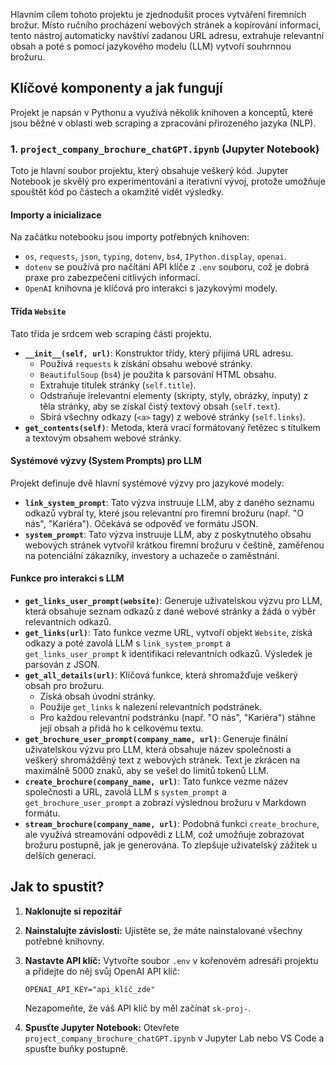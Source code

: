 <!-- @format -->

Hlavním cílem tohoto projektu je zjednodušit proces vytváření firemních brožur. Místo ručního procházení webových stránek a kopírování informací, tento nástroj automaticky navštíví zadanou URL adresu, extrahuje relevantní obsah a poté s pomocí jazykového modelu (LLM) vytvoří souhrnnou brožuru.

## Klíčové komponenty a jak fungují

Projekt je napsán v Pythonu a využívá několik knihoven a konceptů, které jsou běžné v oblasti web scraping a zpracování přirozeného jazyka (NLP).

### 1. `project_company_brochure_chatGPT.ipynb` (Jupyter Notebook)

Toto je hlavní soubor projektu, který obsahuje veškerý kód. Jupyter Notebook je skvělý pro experimentování a iterativní vývoj, protože umožňuje spouštět kód po částech a okamžitě vidět výsledky.

#### Importy a inicializace

Na začátku notebooku jsou importy potřebných knihoven:

- `os`, `requests`, `json`, `typing`, `dotenv`, `bs4`, `IPython.display`, `openai`.
- `dotenv` se používá pro načítání API klíče z `.env` souboru, což je dobrá praxe pro zabezpečení citlivých informací.
- `OpenAI` knihovna je klíčová pro interakci s jazykovými modely.

#### Třída `Website`

Tato třída je srdcem web scraping části projektu.

- **`__init__(self, url)`**: Konstruktor třídy, který přijímá URL adresu.
  - Používá `requests` k získání obsahu webové stránky.
  - `BeautifulSoup` (`bs4`) je použita k parsování HTML obsahu.
  - Extrahuje titulek stránky (`self.title`).
  - Odstraňuje irelevantní elementy (skripty, styly, obrázky, inputy) z těla stránky, aby se získal čistý textový obsah (`self.text`).
  - Sbírá všechny odkazy (`<a>` tagy) z webové stránky (`self.links`).
- **`get_contents(self)`**: Metoda, která vrací formátovaný řetězec s titulkem a textovým obsahem webové stránky.

#### Systémové výzvy (System Prompts) pro LLM

Projekt definuje dvě hlavní systémové výzvy pro jazykové modely:

- **`link_system_prompt`**: Tato výzva instruuje LLM, aby z daného seznamu odkazů vybral ty, které jsou relevantní pro firemní brožuru (např. "O nás", "Kariéra"). Očekává se odpověď ve formátu JSON.
- **`system_prompt`**: Tato výzva instruuje LLM, aby z poskytnutého obsahu webových stránek vytvořil krátkou firemní brožuru v češtině, zaměřenou na potenciální zákazníky, investory a uchazeče o zaměstnání.

#### Funkce pro interakci s LLM

- **`get_links_user_prompt(website)`**: Generuje uživatelskou výzvu pro LLM, která obsahuje seznam odkazů z dané webové stránky a žádá o výběr relevantních odkazů.
- **`get_links(url)`**: Tato funkce vezme URL, vytvoří objekt `Website`, získá odkazy a poté zavolá LLM s `link_system_prompt` a `get_links_user_prompt` k identifikaci relevantních odkazů. Výsledek je parsován z JSON.
- **`get_all_details(url)`**: Klíčová funkce, která shromažďuje veškerý obsah pro brožuru.
  - Získá obsah úvodní stránky.
  - Použije `get_links` k nalezení relevantních podstránek.
  - Pro každou relevantní podstránku (např. "O nás", "Kariéra") stáhne její obsah a přidá ho k celkovému textu.
- **`get_brochure_user_prompt(company_name, url)`**: Generuje finální uživatelskou výzvu pro LLM, která obsahuje název společnosti a veškerý shromážděný text z webových stránek. Text je zkrácen na maximálně 5000 znaků, aby se vešel do limitů tokenů LLM.
- **`create_brochure(company_name, url)`**: Tato funkce vezme název společnosti a URL, zavolá LLM s `system_prompt` a `get_brochure_user_prompt` a zobrazí výslednou brožuru v Markdown formátu.
- **`stream_brochure(company_name, url)`**: Podobná funkci `create_brochure`, ale využívá streamování odpovědi z LLM, což umožňuje zobrazovat brožuru postupně, jak je generována. To zlepšuje uživatelský zážitek u delších generací.

## Jak to spustit?

1.  **Naklonujte si repozitář**

2.  **Nainstalujte závislosti:** Ujistěte se, že máte nainstalované všechny potřebné knihovny.

3.  **Nastavte API klíč:** Vytvořte soubor `.env` v kořenovém adresáři projektu a přidejte do něj svůj OpenAI API klíč:

    ```
    OPENAI_API_KEY="api_klíč_zde"
    ```

    Nezapomeňte, že váš API klíč by měl začínat `sk-proj-`.

4.  **Spusťte Jupyter Notebook:** Otevřete `project_company_brochure_chatGPT.ipynb` v Jupyter Lab nebo VS Code a spusťte buňky postupně.
